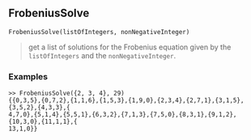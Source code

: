 ## FrobeniusSolve

```
FrobeniusSolve(listOfIntegers, nonNegativeInteger)
```

> get a list of solutions for the Frobenius equation given by the `listOfIntegers` and the `nonNegativeInteger`.
 
### Examples
```
>> FrobeniusSolve({2, 3, 4}, 29)
{{0,3,5},{0,7,2},{1,1,6},{1,5,3},{1,9,0},{2,3,4},{2,7,1},{3,1,5},{3,5,2},{4,3,3},{
4,7,0},{5,1,4},{5,5,1},{6,3,2},{7,1,3},{7,5,0},{8,3,1},{9,1,2},{10,3,0},{11,1,1},{
13,1,0}}
```
